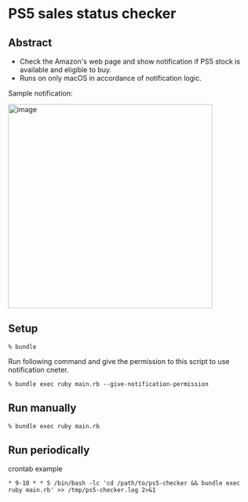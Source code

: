 # PS5 sales status checker

## Abstract

- Check the Amazon's web page and show notification if PS5 stock is available and eligible to buy.
- Runs on only macOS in accordance of notification logic.

Sample notification:

<img width="416" alt="image" src="https://user-images.githubusercontent.com/98103/158922724-d2e40378-8088-465f-8bf4-1c614d05ac9d.png">

## Setup

```
% bundle
```


Run following command and give the permission to this script to use notification cneter.
```
% bundle exec ruby main.rb --give-notification-permission
```

## Run manually

```
% bundle exec ruby main.rb
```

## Run periodically

crontab example
```
* 9-10 * * 5 /bin/bash -lc 'cd /path/to/ps5-checker && bundle exec ruby main.rb' >> /tmp/ps5-checker.log 2>&1
```


